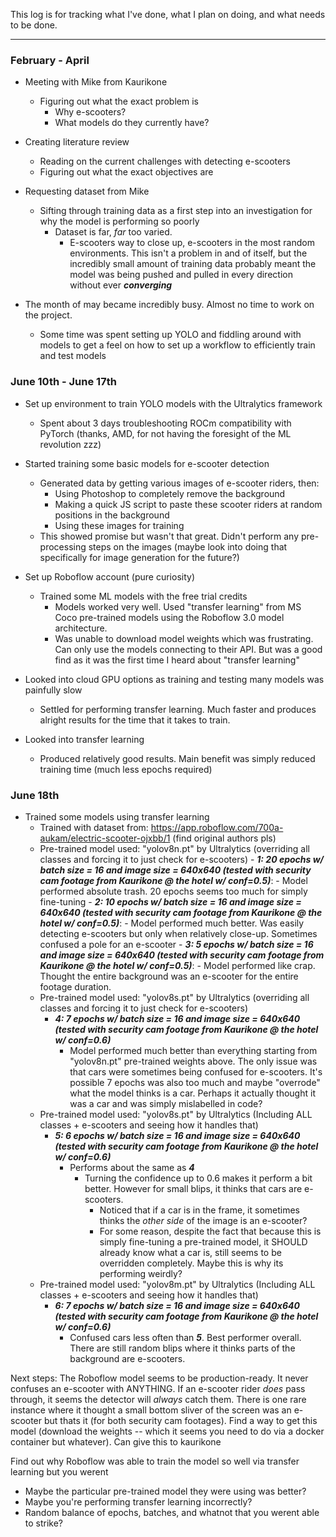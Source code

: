 This log is for tracking what I've done, what I plan on doing, and what needs to be done.
***
### February - April
- Meeting with Mike from Kaurikone
	- Figuring out what the exact problem is
		- Why e-scooters?
		- What models do they currently have?
	
- Creating literature review
	- Reading on the current challenges with detecting e-scooters
	- Figuring out what the exact objectives are

- Requesting dataset from Mike
	- Sifting through training data as a first step into an investigation for why the model is performing so poorly
		- Dataset is far, *far* too varied.
			- E-scooters way to close up, e-scooters in the most random environments. This isn't a problem in and of itself, but the incredibly small amount of training data probably meant the model was being pushed and pulled in every direction without ever ***converging***

- The month of may became incredibly busy. Almost no time to work on the project.
	- Some time was spent setting up YOLO and fiddling around with models to get a feel on how to set up a workflow to efficiently train and test models
### June 10th - June 17th
- Set up environment to train YOLO models with the Ultralytics framework
	- Spent about 3 days troubleshooting ROCm compatibility with PyTorch (thanks, AMD, for not having the foresight of the ML revolution zzz)

- Started training some basic models for e-scooter detection
	- Generated data by getting various images of e-scooter riders, then:
		- Using Photoshop to completely remove the background
		- Making a quick JS script to paste these scooter riders at random positions in the background 
		- Using these images for training
	- This showed promise but wasn't that great. Didn't perform any pre-processing steps on the images (maybe look into doing that specifically for image generation for the future?)


- Set up Roboflow account (pure curiosity)
	- Trained some ML models with the free trial credits
		- Models worked very well. Used "transfer learning" from MS Coco pre-trained models using the Roboflow 3.0 model architecture.
		- Was unable to download model weights which was frustrating. Can only use the models connecting to their API. But was a good find as it was the first time I heard about "transfer learning"

- Looked into cloud GPU options as training and testing many models was painfully slow
	- Settled for performing transfer learning. Much faster and produces alright results for the time that it takes to train.

- Looked into transfer learning
	- Produced relatively good results. Main benefit was simply reduced training time (much less epochs required)


### June 18th
- Trained some models using transfer learning
	- Trained with dataset from: https://app.roboflow.com/700a-aukam/electric-scooter-ojxbb/1 (find original authors pls)
	- Pre-trained model used: "yolov8n.pt" by Ultralytics (overriding all classes and forcing it to just check for e-scooters)
			- ***1: 20 epochs w/ batch size = 16 and image size = 640x640 (tested with security cam footage from Kaurikone @ the hotel w/ conf=0.5)***: 
				- Model performed absolute trash. 20 epochs seems too much for simply fine-tuning
			- ***2: 10 epochs w/ batch size = 16 and image size = 640x640 (tested with security cam footage from Kaurikone @ the hotel w/ conf=0.5)***:
				- Model performed much better. Was easily detecting e-scooters but only when relatively close-up. Sometimes confused a pole for an e-scooter
			- ***3: 5 epochs w/ batch size = 16 and image size = 640x640 (tested with security cam footage from Kaurikone @ the hotel w/ conf=0.5)***:
				- Model performed like crap. Thought the entire background was an e-scooter for the entire footage duration. 
	- Pre-trained model used: "yolov8s.pt" by Ultralytics (overriding all classes and forcing it to just check for e-scooters)
		- ***4: 7 epochs w/ batch size = 16 and image size = 640x640 (tested with security cam footage from Kaurikone @ the hotel w/ conf=0.6)***
			- Model performed much better than everything starting from "yolov8n.pt" pre-trained weights above. The only issue was that cars were sometimes being confused for e-scooters. It's possible 7 epochs was also too much and maybe "overrode" what the model thinks is a car. Perhaps it actually thought it was a car and was simply mislabelled in code?
	- Pre-trained model used: "yolov8s.pt" by Ultralytics (Including ALL classes + e-scooters and seeing how it handles that)
		- ***5: 6 epochs w/ batch size = 16 and image size = 640x640 (tested with security cam footage from Kaurikone @ the hotel w/ conf=0.6)***
			- Performs about the same as ***4***
				- Turning the confidence up to 0.6 makes it perform a bit better. However for small blips, it thinks that cars are e-scooters.
					- Noticed that if a car is in the frame, it sometimes thinks the *other side* of the image is an e-scooter?
					- For some reason, despite the fact that because this is simply fine-tuning a pre-trained model, it SHOULD already know what a car is, still seems to be overridden completely. Maybe this is why its performing weirdly?
	- Pre-trained model used: "yolov8m.pt" by Ultralytics (Including ALL classes + e-scooters and seeing how it handles that)
		- ***6: 7 epochs w/ batch size = 16 and image size = 640x640 (tested with security cam footage from Kaurikone @ the hotel w/ conf=0.6)***
			- Confused cars less often than ***5***. Best performer overall. There are still random blips where it thinks parts of the background are e-scooters.



Next steps: The Roboflow model seems to be production-ready. It never confuses an e-scooter with ANYTHING. If an e-scooter rider *does* pass through, it seems the detector will *always* catch them. There is one rare instance where it thought a small bottom sliver of the screen was an e-scooter but thats it (for both security cam footages). Find a way to get this model (download the weights -- which it seems you need to do via a docker container but whatever). Can give this to kaurikone

Find out why Roboflow was able to train the model so well via transfer learning but you werent
- Maybe the particular pre-trained model they were using was better?
- Maybe you're performing transfer learning incorrectly?
- Random balance of epochs, batches, and whatnot that you werent able to strike?